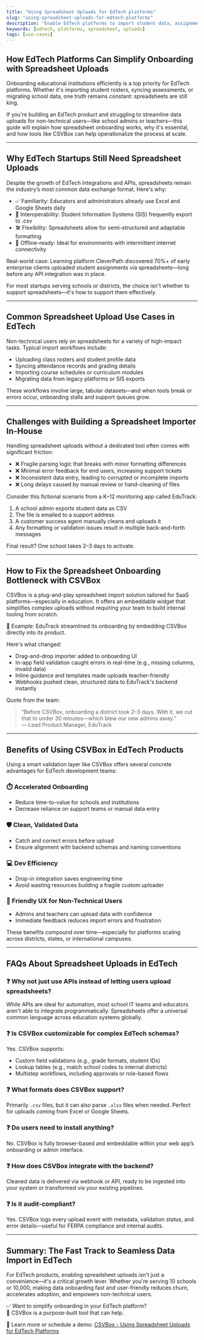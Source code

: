 ```yaml
---
title: "Using Spreadsheet Uploads for EdTech platforms"
slug: "using-spreadsheet-uploads-for-edtech-platforms"
description: "Enable EdTech platforms to import student data, assignments, or grades in bulk using spreadsheet uploads."
keywords: [edtech, platforms, spreadsheet, uploads]
tags: [use-cases]
---
```


## How EdTech Platforms Can Simplify Onboarding with Spreadsheet Uploads

Onboarding educational institutions efficiently is a top priority for EdTech platforms. Whether it's importing student rosters, syncing assessments, or migrating school data, one truth remains constant: spreadsheets are still king.

If you're building an EdTech product and struggling to streamline data uploads for non-technical users—like school admins or teachers—this guide will explain how spreadsheet onboarding works, why it's essential, and how tools like CSVBox can help operationalize the process at scale.

---

## Why EdTech Startups Still Need Spreadsheet Uploads

Despite the growth of EdTech integrations and APIs, spreadsheets remain the industry’s most common data exchange format. Here's why:

- ✅ Familiarity: Educators and administrators already use Excel and Google Sheets daily
- 🔄 Interoperability: Student Information Systems (SIS) frequently export to .csv
- 🛠️ Flexibility: Spreadsheets allow for semi-structured and adaptable formatting
- 📴 Offline-ready: Ideal for environments with intermittent internet connectivity

Real-world case: Learning platform CleverPath discovered 70%+ of early enterprise clients uploaded student assignments via spreadsheets—long before any API integration was in place.

For most startups serving schools or districts, the choice isn't whether to support spreadsheets—it's how to support them effectively.

---

## Common Spreadsheet Upload Use Cases in EdTech

Non-technical users rely on spreadsheets for a variety of high-impact tasks. Typical import workflows include:

- Uploading class rosters and student profile data
- Syncing attendance records and grading details
- Importing course schedules or curriculum modules
- Migrating data from legacy platforms or SIS exports

These workflows involve large, tabular datasets—and when tools break or errors occur, onboarding stalls and support queues grow.

---

## Challenges with Building a Spreadsheet Importer In-House

Handling spreadsheet uploads without a dedicated tool often comes with significant friction:

- ❌ Fragile parsing logic that breaks with minor formatting differences
- ❌ Minimal error feedback for end users, increasing support tickets
- ❌ Inconsistent data entry, leading to corrupted or incomplete imports
- ❌ Long delays caused by manual review or hand-cleaning of files

Consider this fictional scenario from a K–12 monitoring app called EduTrack:

1. A school admin exports student data as CSV
2. The file is emailed to a support address
3. A customer success agent manually cleans and uploads it
4. Any formatting or validation issues result in multiple back-and-forth messages

Final result? One school takes 2–3 days to activate.

---

## How to Fix the Spreadsheet Onboarding Bottleneck with CSVBox

CSVBox is a plug-and-play spreadsheet import solution tailored for SaaS platforms—especially in education. It offers an embeddable widget that simplifies complex uploads without requiring your team to build internal tooling from scratch.

🧩 Example: EduTrack streamlined its onboarding by embedding CSVBox directly into its product.

Here's what changed:

- Drag-and-drop importer added to onboarding UI
- In-app field validation caught errors in real-time (e.g., missing columns, invalid data)
- Inline guidance and templates made uploads teacher-friendly
- Webhooks pushed clean, structured data to EduTrack's backend instantly

Quote from the team:

> “Before CSVBox, onboarding a district took 2–3 days. With it, we cut that to under 30 minutes—which blew our new admins away.”  
> — Lead Product Manager, EduTrack

---

## Benefits of Using CSVBox in EdTech Products

Using a smart validation layer like CSVBox offers several concrete advantages for EdTech development teams:

### ⏱️ Accelerated Onboarding

- Reduce time-to-value for schools and institutions
- Decrease reliance on support teams or manual data entry

### 🛡️ Clean, Validated Data

- Catch and correct errors before upload
- Ensure alignment with backend schemas and naming conventions

### 💻 Dev Efficiency

- Drop-in integration saves engineering time
- Avoid wasting resources building a fragile custom uploader

### 🙌 Friendly UX for Non-Technical Users

- Admins and teachers can upload data with confidence
- Immediate feedback reduces import errors and frustration

These benefits compound over time—especially for platforms scaling across districts, states, or international campuses.

---

## FAQs About Spreadsheet Uploads in EdTech

### ❓ Why not just use APIs instead of letting users upload spreadsheets?

While APIs are ideal for automation, most school IT teams and educators aren't able to integrate programmatically. Spreadsheets offer a universal common language across education systems globally.

### ❓ Is CSVBox customizable for complex EdTech schemas?

Yes. CSVBox supports:

- Custom field validations (e.g., grade formats, student IDs)
- Lookup tables (e.g., match school codes to internal districts)
- Multistep workflows, including approvals or role-based flows

### ❓ What formats does CSVBox support?

Primarily `.csv` files, but it can also parse `.xlsx` files when needed. Perfect for uploads coming from Excel or Google Sheets.

### ❓ Do users need to install anything?

No. CSVBox is fully browser-based and embeddable within your web app’s onboarding or admin interface.

### ❓ How does CSVBox integrate with the backend?

Cleaned data is delivered via webhook or API, ready to be ingested into your system or transformed via your existing pipelines.

### ❓ Is it audit-compliant?

Yes. CSVBox logs every upload event with metadata, validation status, and error details—useful for FERPA compliance and internal audits.

---

## Summary: The Fast Track to Seamless Data Import in EdTech

For EdTech products, enabling spreadsheet uploads isn't just a convenience—it's a critical growth lever. Whether you're serving 10 schools or 10,000, making data onboarding fast and user-friendly reduces churn, accelerates adoption, and empowers non-technical users.

✅ Want to simplify onboarding in your EdTech platform?  
🧠 CSVBox is a purpose-built tool that can help.

📍 Learn more or schedule a demo: [CSVBox - Using Spreadsheet Uploads for EdTech Platforms](https://www.csvbox.io/blog/using-spreadsheet-uploads-for-edtech-platforms)
